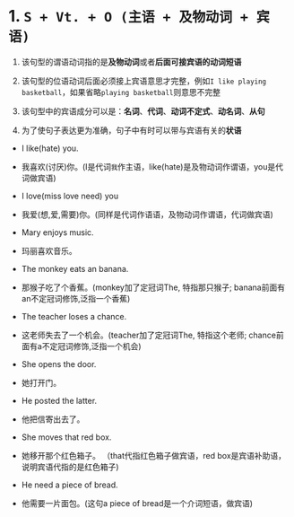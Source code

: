 # 1. `S + Vt. + O (主语 + 及物动词 + 宾语)`

1. 该句型的谓语动词指的是**及物动词**或者**后面可接宾语的动词短语**

2. 该句型的位语动词后面必须接上宾语意思才完整，例如`I like playing basketball`，如果省略`playing basketball`则意思不完整

3. 该句型中的宾语成分可以是：**名词**、**代词**、**动词不定式**、**动名词**、**从句**

4. 为了使句子表达更为准确，句子中有时可以带与宾语有关的**状语**


* I like(hate) you.
* 我喜欢(讨厌)你。(I是代词`我`作主语，like(hate)是及物动词作谓语，you是代词做宾语)

* I love(miss love need) you
* 我爱(想,爱,需要)你。(同样是代词作语语，及物动词作谓语，代词做宾语)

* Mary enjoys music.  
* 玛丽喜欢音乐。  

* The monkey eats an banana.  
* 那猴子吃了个香蕉。(monkey加了定冠词The, 特指那只猴子; banana前面有an不定冠词修饰,泛指一个香蕉)  

* The teacher loses a chance.  
* 这老师失去了一个机会。(teacher加了定冠词The, 特指这个老师; chance前面有a不定冠词修饰,泛指一个机会)  

* She opens the door.  
* 她打开门。  

* He posted the latter.  
* 他把信寄出去了。  

* She moves that red box.  
* 她移开那个红色箱子。 （that代指红色箱子做宾语，red box是宾语补助语，说明宾语代指的是红色箱子)

* He need a piece of bread.  
* 他需要一片面包。(这句a piece of bread是一个介词短语，做宾语)
